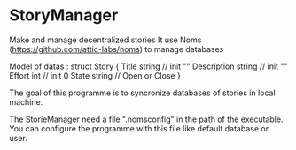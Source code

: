 # StoryManager

Make and manage decentralized stories
It use Noms (https://github.com/attic-labs/noms) to manage databases

Model of datas :
    struct Story {
        Title string        // init ""
	    Description string  // init ""
	    Effort int          // init 0
	    State string        // Open or Close
    }

The goal of this programme is to syncronize databases of stories in local machine.

The StorieManager need a file ".nomsconfig" in the path of the executable. You can configure the programme with this file like default database or user.